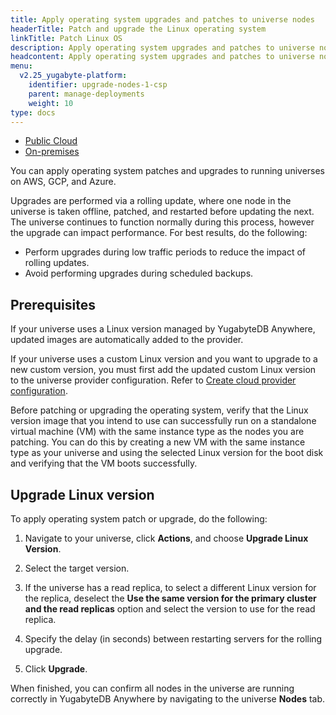 ```yaml
---
title: Apply operating system upgrades and patches to universe nodes
headerTitle: Patch and upgrade the Linux operating system
linkTitle: Patch Linux OS
description: Apply operating system upgrades and patches to universe nodes.
headcontent: Apply operating system upgrades and patches to universe nodes
menu:
  v2.25_yugabyte-platform:
    identifier: upgrade-nodes-1-csp
    parent: manage-deployments
    weight: 10
type: docs
---
```


<ul class="nav nav-tabs-alt nav-tabs-yb">
  <li >
    <a href="../upgrade-nodes-csp/" class="nav-link active">
      <i class="fa-solid fa-cloud"></i>
      Public Cloud
    </a>
  </li>

  <li >
    <a href="../upgrade-nodes/" class="nav-link">
      <i class="fa-solid fa-building"></i>
      On-premises
    </a>
  </li>

<!--  <li>
    <a href="../kubernetes/" class="nav-link">
      <i class="fa-regular fa-dharmachakra" aria-hidden="true"></i>
      Kubernetes
    </a>
  </li>
-->
</ul>

You can apply operating system patches and upgrades to running universes on AWS, GCP, and Azure.

Upgrades are performed via a rolling update, where one node in the universe is taken offline, patched, and restarted before updating the next. The universe continues to function normally during this process, however the upgrade can impact performance. For best results, do the following:

- Perform upgrades during low traffic periods to reduce the impact of rolling updates.
- Avoid performing upgrades during scheduled backups.

## Prerequisites

If your universe uses a Linux version managed by YugabyteDB Anywhere, updated images are automatically added to the provider.

If your universe uses a custom Linux version and you want to upgrade to a new custom version, you must first add the updated custom Linux version to the universe provider configuration. Refer to [Create cloud provider configuration](../../configure-yugabyte-platform/aws/).

Before patching or upgrading the operating system, verify that the Linux version image that you intend to use can successfully run on a standalone virtual machine (VM) with the same instance type as the nodes you are patching. You can do this by creating a new VM with the same instance type as your universe and using the selected Linux version for the boot disk and verifying that the VM boots successfully.

## Upgrade Linux version

To apply operating system patch or upgrade, do the following:

1. Navigate to your universe, click **Actions**, and choose **Upgrade Linux Version**.

1. Select the target version.

1. If the universe has a read replica, to select a different Linux version for the replica, deselect the **Use the same version for the primary cluster and the read replicas** option and select the version to use for the read replica.

1. Specify the delay (in seconds) between restarting servers for the rolling upgrade.
1. Click **Upgrade**.

When finished, you can confirm all nodes in the universe are running correctly in YugabyteDB Anywhere by navigating to the universe **Nodes** tab.
